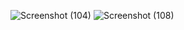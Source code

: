 ![Screenshot (104)](https://github.com/user-attachments/assets/67847449-511f-4917-85b1-f4f81949ee50)
![Screenshot (108)](https://github.com/user-attachments/assets/1cc06c40-c08b-41d6-8011-a46f6e615703)
